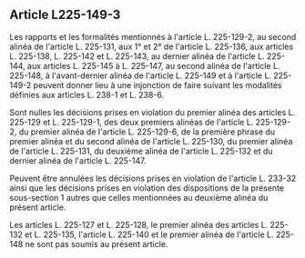 Article L225-149-3
----
Les rapports et les formalités mentionnés à l'article L. 225-129-2, au second
alinéa de l'article L. 225-131, aux 1° et 2° de l'article L. 225-136, aux
articles L. 225-138, L. 225-142 et L. 225-143, au dernier alinéa de l'article L.
225-144, aux articles L. 225-145 à L. 225-147, au second alinéa de l'article L.
225-148, à l'avant-dernier alinéa de l'article L. 225-149 et à l'article L.
225-149-2 peuvent donner lieu à une injonction de faire suivant les modalités
définies aux articles L. 238-1 et L. 238-6.

Sont nulles les décisions prises en violation du premier alinéa des articles L.
225-129 et L. 225-129-1, des deux premiers alinéas de l'article L. 225-129-2, du
premier alinéa de l'article L. 225-129-6, de la première phrase du premier
alinéa et du second alinéa de l'article L. 225-130, du premier alinéa de
l'article L. 225-131, du deuxième alinéa de l'article L. 225-132 et du dernier
alinéa de l'article L. 225-147.

Peuvent être annulées les décisions prises en violation de l'article L. 233-32
ainsi que les décisions prises en violation des dispositions de la présente
sous-section 1 autres que celles mentionnées au deuxième alinéa du présent
article.

Les articles L. 225-127 et L. 225-128, le premier alinéa des articles L. 225-132
et L. 225-135, l'article L. 225-140 et le premier alinéa de l'article L. 225-148
ne sont pas soumis au présent article.
